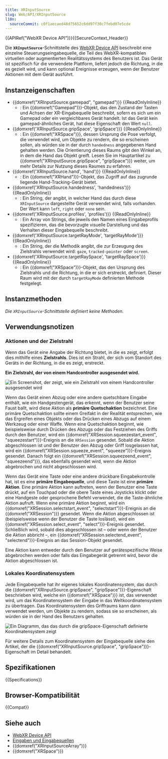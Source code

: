 ```yaml
---
title: XRInputSource
slug: Web/API/XRInputSource
l10n:
  sourceCommit: c0f1aecaed48d75652c6dd97f30c7febd07e5cde
---
```


{{APIRef("WebXR Device API")}}{{SecureContext_Header}}

Die **`XRInputSource`**-Schnittstelle des [WebXR Device API](/de/docs/Web/API/WebXR_Device_API) beschreibt eine einzelne Steuerungseingabequelle, die Teil des WebXR-kompatiblen virtuellen oder augmentierten Realitätssystems des Benutzers ist. Das Gerät ist spezifisch für die verwendete Plattform, liefert jedoch die Richtung, in die es gezielt wird, und kann optional Ereignisse erzeugen, wenn der Benutzer Aktionen mit dem Gerät ausführt.

## Instanzeigenschaften

- {{domxref("XRInputSource.gamepad", "gamepad")}} {{ReadOnlyInline}}
  - : Ein {{domxref("Gamepad")}}-Objekt, das den Zustand der Tasten und Achsen der XR-Eingabequelle beschreibt, sofern es sich um ein Gamepad oder ein vergleichbares Gerät handelt. Ist das Gerät kein gamepad-ähnliches Gerät, hat diese Eigenschaft den Wert `null`.
- {{domxref('XRInputSource.gripSpace', 'gripSpace')}} {{ReadOnlyInline}}
  - : Ein {{domxref("XRSpace")}}, dessen Ursprung die Pose verfolgt, die verwendet wird, um Objekte zu rendern, die so erscheinen sollen, als würden sie in der durch `handedness` angegebenen Hand gehalten werden. Die Orientierung dieses Raums gibt den Winkel an, in dem die Hand das Objekt greift. Lesen Sie im Hauptartikel zu {{domxref("XRInputSource.gripSpace", "gripSpace")}} weiter, um mehr Details zur Nutzung dieses Raumes zu erfahren.
- {{domxref('XRInputSource.hand', 'hand')}} {{ReadOnlyInline}}
  - : Ein {{domxref("XRHand")}}-Objekt, das Zugriff auf das zugrunde liegende Hand-Tracking-Gerät bietet.
- {{domxref('XRInputSource.handedness', 'handedness')}} {{ReadOnlyInline}}
  - : Ein String, der angibt, in welcher Hand das durch diese `XRInputSource` dargestellte Gerät verwendet wird, falls vorhanden. Der Wert kann `left`, `right` oder `none` sein.
- {{domxref('XRInputSource.profiles', 'profiles')}} {{ReadOnlyInline}}
  - : Ein Array von Strings, die jeweils den Namen eines Eingabeprofils spezifizieren, das die bevorzugte visuelle Darstellung und das Verhalten dieser Eingabequelle beschreibt.
- {{domxref('XRInputSource.targetRayMode', 'targetRayMode')}} {{ReadOnlyInline}}
  - : Ein String, der die Methodik angibt, die zur Erzeugung des Zielstrahls verwendet wird: `gaze`, `tracked-pointer` oder `screen`.
- {{domxref('XRInputSource.targetRaySpace', 'targetRaySpace')}} {{ReadOnlyInline}}
  - : Ein {{domxref("XRSpace")}}-Objekt, das den Ursprung des Zielstrahls und die Richtung, in die er sich erstreckt, definiert. Dieser Raum wird mit der durch `targetRayMode` definierten Methode festgelegt.

## Instanzmethoden

_Die `XRInputSource`-Schnittstelle definiert keine Methoden._

## Verwendungsnotizen

### Aktionen und der Zielstrahl

Wenn das Gerät eine Angabe der Richtung bietet, in die es zeigt, erfolgt dies mithilfe eines **Zielstrahls**. Dies ist ein Strahl, der sich vom Standort des Geräts in der Richtung, in die es zeigt, erstreckt.

**Ein Zielstrahl, der von einem Handcontroller ausgesendet wird.**

![Ein Screenshot, der zeigt, wie ein Zielstrahl von einem Handcontroller ausgesendet wird](https://mdn.github.io/shared-assets/images/examples/hand-controller-target-ray.gif)

Wenn das Gerät einen Abzug oder eine andere quetschbare Eingabe enthält, wie ein Handgestengerät, das erkennt, wenn der Benutzer seine Faust ballt, wird diese Aktion als **primäre Quetschaktion** bezeichnet. Eine primäre Quetschaktion sollte einem Greifakt in der Realität entsprechen, wie das Ergreifen eines Objekts oder das Drücken eines Abzugs auf einem Werkzeug oder einer Waffe. Wenn eine Quetschaktion beginnt, wie beispielsweise durch Drücken des Abzugs oder das Festziehen des Griffs durch den Benutzer, wird ein {{domxref("XRSession.squeezestart_event", "squeezestart")}}-Ereignis an die `XRSession` gesendet. Sobald die Aktion abgeschlossen ist und der Benutzer den Abzug oder Griff losgelassen hat, wird ein {{domxref("XRSession.squeeze_event", "squeeze")}}-Ereignis gesendet. Danach folgt ein {{domxref("XRSession.squeezeend_event", "squeezeend")}}, das ebenfalls gesendet wird, wenn die Aktion abgebrochen und nicht abgeschlossen wird.

Wenn das Gerät eine Taste oder eine andere drückbare Eingabekontrolle hat, ist es eine **primäre Eingabequelle**, und diese Taste ist eine **primäre Aktion**. Eine primäre Aktion kann auftreten, wenn der Benutzer eine Taste drückt, auf ein Touchpad oder die obere Taste eines Joysticks klickt oder eine Handgeste oder gesprochene Befehl verwendet, die die Taste-ähnliche Aktion aufruft. Wenn eine primäre Aktion beginnt, wird ein {{domxref("XRSession.selectstart_event", "selectstart")}}-Ereignis an die {{domxref("XRSession")}} gesendet. Wenn die Aktion abgeschlossen ist (beispielsweise wenn der Benutzer die Taste loslässt), wird ein {{domxref("XRSession.select_event", "select")}}-Ereignis gesendet. Schließlich wird, sobald dies abgeschlossen ist – oder wenn der Benutzer die Aktion abbricht –, ein {{domxref("XRSession.selectend_event", "selectend")}}-Ereignis an das Session-Objekt gesendet.

Eine Aktion kann entweder durch den Benutzer auf gerätespezifische Weise abgebrochen werden oder falls das Eingabegerät getrennt wird, bevor die Aktion abgeschlossen ist.

### Lokales Koordinatensystem

Jede Eingabequelle hat ihr eigenes lokales Koordinatensystem, das durch die {{domxref("XRInputSource.gripSpace", "gripSpace")}}-Eigenschaft beschrieben wird, welche ein {{domxref("XRSpace")}} ist, das verwendet wird, um das Koordinatensystem der Eingabe in das Weltkoordinatensystem zu übertragen. Das Koordinatensystem des Griffraums kann dann verwendet werden, um Objekte zu rendern, sodass sie so erscheinen, als würden sie in der Hand des Benutzers gehalten.

![Ein Diagramm, das das durch die gripSpace-Eigenschaft definierte Koordinatensystem zeigt](xr-hand-axes.svg)

Für weitere Details zum Koordinatensystem der Eingabequelle siehe den Artikel, der die {{domxref("XRInputSource.gripSpace", "gripSpace")}}-Eigenschaft im Detail behandelt.

## Spezifikationen

{{Specifications}}

## Browser-Kompatibilität

{{Compat}}

## Siehe auch

- [WebXR Device API](/de/docs/Web/API/WebXR_Device_API)
- [Eingaben und Eingabequellen](/de/docs/Web/API/WebXR_Device_API/Inputs)
- {{domxref("XRInputSourceArray")}}
- {{domxref("XRSpace")}}
